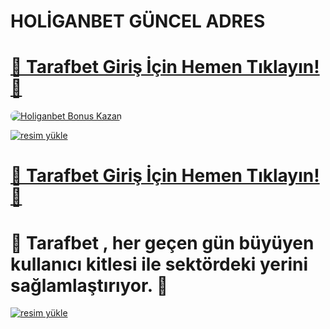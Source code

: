 # HOLİGANBET GÜNCEL ADRES

# <a href="https://cutt.ly/PrET75Bw" title="Tarafbet Giriş Adresi">🔗 Tarafbet Giriş İçin Hemen Tıklayın!🔗</a>

<a href="https://holigonbet1197.com/tr.php?aff=7215FA" title="Holiganbet Bonus Fırsatları">
    <img src="https://i.ibb.co/5K7Ks6w/zzzz3.gif" alt="Holiganbet Bonus Kazan" style="max-width:100%; height:auto; border-radius:8px;">
</a>
<div class="description">

<a href="https://resmim.net/"><img src="https://resmim.net/cdn/2025/07/04/TGYQVo.jpg" alt="resim yükle" border="0" /></a>

# <a href="https://cutt.ly/PrET75Bw" title="Tarafbet Giriş Adresi">🔗 Tarafbet Giriş İçin Hemen Tıklayın!🔗</a>
 
# 💢 Tarafbet , her geçen gün büyüyen kullanıcı kitlesi ile sektördeki yerini sağlamlaştırıyor.  💢

<a href="https://resmim.net/"><img src="https://resmim.net/cdn/2025/06/23/TQMTnG.jpg" alt="resim yükle" border="0" /></a>
